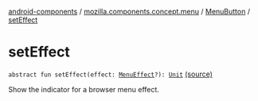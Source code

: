 [android-components](../../index.md) / [mozilla.components.concept.menu](../index.md) / [MenuButton](index.md) / [setEffect](./set-effect.md)

# setEffect

`abstract fun setEffect(effect: `[`MenuEffect`](../../mozilla.components.concept.menu.candidate/-menu-effect.md)`?): `[`Unit`](https://kotlinlang.org/api/latest/jvm/stdlib/kotlin/-unit/index.html) [(source)](https://github.com/mozilla-mobile/android-components/blob/master/components/concept/menu/src/main/java/mozilla/components/concept/menu/MenuButton.kt#L26)

Show the indicator for a browser menu effect.

